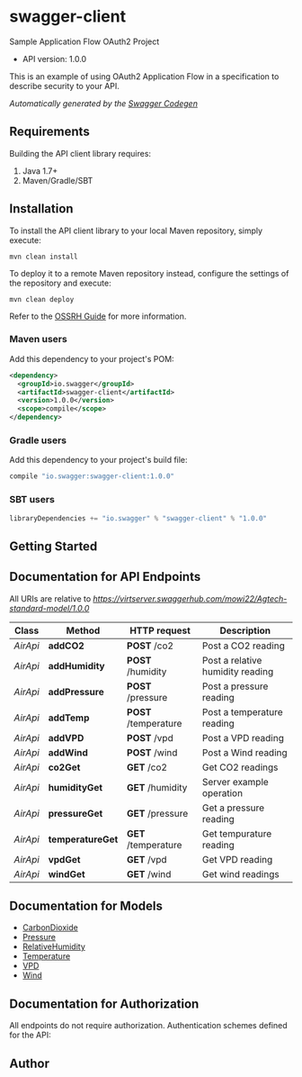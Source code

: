 # swagger-client

Sample Application Flow OAuth2 Project
- API version: 1.0.0

This is an example of using OAuth2 Application Flow in a specification to describe security to your API.


*Automatically generated by the [Swagger Codegen](https://github.com/swagger-api/swagger-codegen)*

## Requirements

Building the API client library requires:
1. Java 1.7+
2. Maven/Gradle/SBT

## Installation

To install the API client library to your local Maven repository, simply execute:

```shell
mvn clean install
```

To deploy it to a remote Maven repository instead, configure the settings of the repository and execute:

```shell
mvn clean deploy
```

Refer to the [OSSRH Guide](http://central.sonatype.org/pages/ossrh-guide.html) for more information.

### Maven users

Add this dependency to your project's POM:

```xml
<dependency>
  <groupId>io.swagger</groupId>
  <artifactId>swagger-client</artifactId>
  <version>1.0.0</version>
  <scope>compile</scope>
</dependency>
```

### Gradle users

Add this dependency to your project's build file:

```groovy
compile "io.swagger:swagger-client:1.0.0"
```

### SBT users

```scala
libraryDependencies += "io.swagger" % "swagger-client" % "1.0.0"
```

## Getting Started

## Documentation for API Endpoints

All URIs are relative to *https://virtserver.swaggerhub.com/mowi22/Agtech-standard-model/1.0.0*

Class | Method | HTTP request | Description
------------ | ------------- | ------------- | -------------
*AirApi* | **addCO2** | **POST** /co2 | Post a CO2 reading
*AirApi* | **addHumidity** | **POST** /humidity | Post a relative humidity reading
*AirApi* | **addPressure** | **POST** /pressure | Post a pressure reading
*AirApi* | **addTemp** | **POST** /temperature | Post a temperature reading
*AirApi* | **addVPD** | **POST** /vpd | Post a VPD reading
*AirApi* | **addWind** | **POST** /wind | Post a Wind reading
*AirApi* | **co2Get** | **GET** /co2 | Get CO2 readings
*AirApi* | **humidityGet** | **GET** /humidity | Server example operation
*AirApi* | **pressureGet** | **GET** /pressure | Get a pressure reading
*AirApi* | **temperatureGet** | **GET** /temperature | Get tempurature reading
*AirApi* | **vpdGet** | **GET** /vpd | Get VPD reading
*AirApi* | **windGet** | **GET** /wind | Get wind readings


## Documentation for Models

 - [CarbonDioxide](CarbonDioxide.md)
 - [Pressure](Pressure.md)
 - [RelativeHumidity](RelativeHumidity.md)
 - [Temperature](Temperature.md)
 - [VPD](VPD.md)
 - [Wind](Wind.md)


## Documentation for Authorization

All endpoints do not require authorization.
Authentication schemes defined for the API:

## Author


